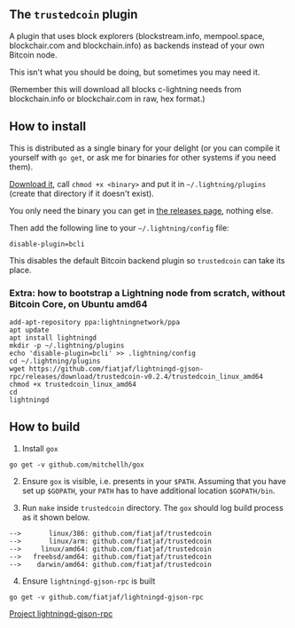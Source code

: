 ## The `trustedcoin` plugin

A plugin that uses block explorers (blockstream.info, mempool.space, blockchair.com and blockchain.info) as backends instead of your own Bitcoin node.

This isn't what you should be doing, but sometimes you may need it.

(Remember this will download all blocks c-lightning needs from blockchain.info or blockchair.com in raw, hex format.)

## How to install

This is distributed as a single binary for your delight (or you can compile it yourself with `go get`, or ask me for binaries for other systems if you need them).

[Download it](https://github.com/fiatjaf/trustedcoin/releases), call `chmod +x <binary>` and put it in `~/.lightning/plugins` (create that directory if it doesn't exist).

You only need the binary you can get in [the releases page](https://github.com/fiatjaf/trustedcoin/releases), nothing else.

Then add the following line to your `~/.lightning/config` file:

```
disable-plugin=bcli
```

This disables the default Bitcoin backend plugin so `trustedcoin` can take its place.

### Extra: how to bootstrap a Lightning node from scratch, without Bitcoin Core, on Ubuntu amd64

```
add-apt-repository ppa:lightningnetwork/ppa
apt update
apt install lightningd
mkdir -p ~/.lightning/plugins
echo 'disable-plugin=bcli' >> .lightning/config
cd ~/.lightning/plugins
wget https://github.com/fiatjaf/lightningd-gjson-rpc/releases/download/trustedcoin-v0.2.4/trustedcoin_linux_amd64
chmod +x trustedcoin_linux_amd64
cd
lightningd
```

## How to build

1. Install `gox` 

```
go get -v github.com/mitchellh/gox
```

2. Ensure `gox` is visible, i.e. presents in your `$PATH`. Assuming that you have set up `$GOPATH`, your `PATH` has to have additional location `$GOPATH/bin`.

3. Run `make` inside `trustedcoin` directory. The `gox` should log build process as it shown below.

```
-->       linux/386: github.com/fiatjaf/trustedcoin
-->       linux/arm: github.com/fiatjaf/trustedcoin
-->     linux/amd64: github.com/fiatjaf/trustedcoin
-->   freebsd/amd64: github.com/fiatjaf/trustedcoin
-->    darwin/amd64: github.com/fiatjaf/trustedcoin
```

4. Ensure `lightningd-gjson-rpc` is built

```
go get -v github.com/fiatjaf/lightningd-gjson-rpc
```

[Project lightningd-gjson-rpc](https://pkg.go.dev/github.com/fiatjaf/lightningd-gjson-rpc/plugin?tab=doc)
